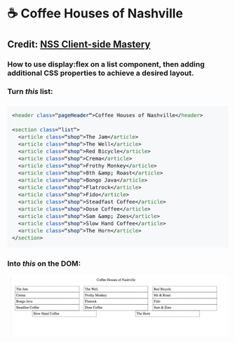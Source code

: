 # :coffee: Coffee Houses of Nashville
## Credit: [NSS Client-side Mastery](https://github.com/nashville-software-school/client-side-mastery)

###  How to use display:flex on a list component, then adding additional CSS properties to achieve a desired layout.


### Turn *this* list:  
![HTML](./coffeehouses_html_screenshot.png)

### Into *this* on the DOM: 
![HTML](./coffeehouses_mockup.png)
